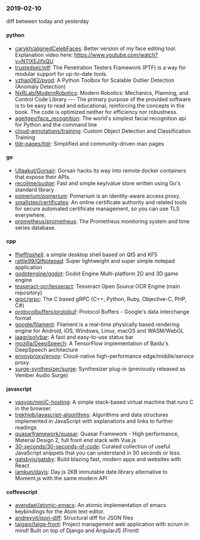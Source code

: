 ### 2019-02-10
diff between today and yesterday

#### python
* [carykh/alignedCelebFaces](https://github.com/carykh/alignedCelebFaces): Better version of my face editing tool. Explanation video here: https://www.youtube.com/watch?v=NTlXEJjfsQU
* [trustedsec/ptf](https://github.com/trustedsec/ptf): The Penetration Testers Framework (PTF) is a way for modular support for up-to-date tools.
* [yzhao062/pyod](https://github.com/yzhao062/pyod): A Python Toolbox for Scalable Outlier Detection (Anomaly Detection)
* [NxRLab/ModernRobotics](https://github.com/NxRLab/ModernRobotics): Modern Robotics: Mechanics, Planning, and Control Code Library --- The primary purpose of the provided software is to be easy to read and educational, reinforcing the concepts in the book. The code is optimized neither for efficiency nor robustness.
* [ageitgey/face_recognition](https://github.com/ageitgey/face_recognition): The world's simplest facial recognition api for Python and the command line
* [cloud-annotations/training](https://github.com/cloud-annotations/training):  Custom Object Detection and Classification Training
* [tldr-pages/tldr](https://github.com/tldr-pages/tldr):  Simplified and community-driven man pages

#### go
* [Ullaakut/Gorsair](https://github.com/Ullaakut/Gorsair): Gorsair hacks its way into remote docker containers that expose their APIs.
* [recoilme/pudge](https://github.com/recoilme/pudge): Fast and simple key/value store written using Go's standard library
* [pomerium/pomerium](https://github.com/pomerium/pomerium): Pomerium is an identity-aware access proxy.
* [smallstep/certificates](https://github.com/smallstep/certificates): An online certificate authority and related tools for secure automated certificate management, so you can use TLS everywhere.
* [prometheus/prometheus](https://github.com/prometheus/prometheus): The Prometheus monitoring system and time series database.

#### cpp
* [ffwff/qshell](https://github.com/ffwff/qshell): a simple desktop shell based on Qt5 and KF5
* [rattle99/QtNotepad](https://github.com/rattle99/QtNotepad): Super lightweight and super simple notepad application
* [godotengine/godot](https://github.com/godotengine/godot): Godot Engine  Multi-platform 2D and 3D game engine
* [tesseract-ocr/tesseract](https://github.com/tesseract-ocr/tesseract): Tesseract Open Source OCR Engine (main repository)
* [grpc/grpc](https://github.com/grpc/grpc): The C based gRPC (C++, Python, Ruby, Objective-C, PHP, C#)
* [protocolbuffers/protobuf](https://github.com/protocolbuffers/protobuf): Protocol Buffers - Google's data interchange format
* [google/filament](https://github.com/google/filament): Filament is a real-time physically based rendering engine for Android, iOS, Windows, Linux, macOS and WASM/WebGL
* [jaagr/polybar](https://github.com/jaagr/polybar): A fast and easy-to-use status bar
* [mozilla/DeepSpeech](https://github.com/mozilla/DeepSpeech): A TensorFlow implementation of Baidu's DeepSpeech architecture
* [envoyproxy/envoy](https://github.com/envoyproxy/envoy): Cloud-native high-performance edge/middle/service proxy
* [surge-synthesizer/surge](https://github.com/surge-synthesizer/surge): Synthesizer plug-in (previously released as Vember Audio Surge)

#### javascript
* [vasyop/miniC-hosting](https://github.com/vasyop/miniC-hosting): A simple stack-based virtual machine that runs C in the browser.
* [trekhleb/javascript-algorithms](https://github.com/trekhleb/javascript-algorithms):  Algorithms and data structures implemented in JavaScript with explanations and links to further readings
* [quasarframework/quasar](https://github.com/quasarframework/quasar): Quasar Framework - High performance, Material Design 2, full front end stack with Vue.js
* [30-seconds/30-seconds-of-code](https://github.com/30-seconds/30-seconds-of-code): Curated collection of useful JavaScript snippets that you can understand in 30 seconds or less.
* [gatsbyjs/gatsby](https://github.com/gatsbyjs/gatsby): Build blazing fast, modern apps and websites with React
* [iamkun/dayjs](https://github.com/iamkun/dayjs):  Day.js 2KB immutable date library alternative to Moment.js with the same modern API

#### coffeescript
* [avendael/atomic-emacs](https://github.com/avendael/atomic-emacs): An atomic implementation of emacs keybindings for the Atom text editor.
* [andreyvit/json-diff](https://github.com/andreyvit/json-diff): Structural diff for JSON files
* [taigaio/taiga-front](https://github.com/taigaio/taiga-front): Project management web application with scrum in mind! Built on top of Django and AngularJS (Front)
